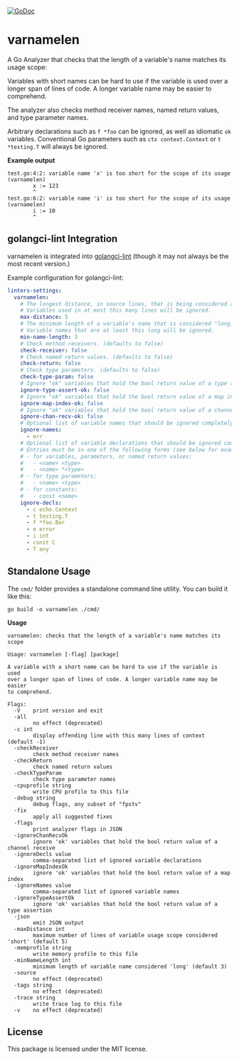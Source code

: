 [![GoDoc](https://pkg.go.dev/badge/github.com/blizzy78/varnamelen)](https://pkg.go.dev/github.com/blizzy78/varnamelen)


varnamelen
==========

A Go Analyzer that checks that the length of a variable's name matches its usage scope:

Variables with short names can be hard to use if the variable is used over a longer span of lines of code.
A longer variable name may be easier to comprehend.

The analyzer also checks method receiver names, named return values, and type parameter names.

Arbitrary declarations such as `f *foo` can be ignored, as well as idiomatic `ok` variables.
Conventional Go parameters such as `ctx context.Context` or `t *testing.T` will always be ignored.

**Example output**

```
test.go:4:2: variable name 'x' is too short for the scope of its usage (varnamelen)
        x := 123
        ^
test.go:6:2: variable name 'i' is too short for the scope of its usage (varnamelen)
        i := 10
        ^
```


golangci-lint Integration
-------------------------

varnamelen is integrated into [golangci-lint] (though it may not always be the most recent version.)

Example configuration for golangci-lint:

```yaml
linters-settings:
  varnamelen:
    # The longest distance, in source lines, that is being considered a "small scope." (defaults to 5)
    # Variables used in at most this many lines will be ignored.
    max-distance: 5
    # The minimum length of a variable's name that is considered "long." (defaults to 3)
    # Variable names that are at least this long will be ignored.
    min-name-length: 3
    # Check method receivers. (defaults to false)
    check-receiver: false
    # Check named return values. (defaults to false)
    check-return: false
    # Check type parameters. (defaults to false)
    check-type-param: false
    # Ignore "ok" variables that hold the bool return value of a type assertion. (defaults to false)
    ignore-type-assert-ok: false
    # Ignore "ok" variables that hold the bool return value of a map index. (defaults to false)
    ignore-map-index-ok: false
    # Ignore "ok" variables that hold the bool return value of a channel receive. (defaults to false)
    ignore-chan-recv-ok: false
    # Optional list of variable names that should be ignored completely. (defaults to empty list)
    ignore-names:
      - err
    # Optional list of variable declarations that should be ignored completely. (defaults to empty list)
    # Entries must be in one of the following forms (see below for examples):
    # - for variables, parameters, or named return values:
    #   - <name> <type>
    #   - <name> *<type>
    # - for type parameters:
    #   - <name> <type>
    # - for constants:
    #   - const <name>
    ignore-decls:
      - c echo.Context
      - t testing.T
      - f *foo.Bar
      - e error
      - i int
      - const C
      - T any
```


Standalone Usage
----------------

The `cmd/` folder provides a standalone command line utility. You can build it like this:

```
go build -o varnamelen ./cmd/
```

**Usage**

```
varnamelen: checks that the length of a variable's name matches its scope

Usage: varnamelen [-flag] [package]

A variable with a short name can be hard to use if the variable is used
over a longer span of lines of code. A longer variable name may be easier
to comprehend.

Flags:
  -V	print version and exit
  -all
    	no effect (deprecated)
  -c int
    	display offending line with this many lines of context (default -1)
  -checkReceiver
    	check method receiver names
  -checkReturn
    	check named return values
  -checkTypeParam
    	check type parameter names
  -cpuprofile string
    	write CPU profile to this file
  -debug string
    	debug flags, any subset of "fpstv"
  -fix
    	apply all suggested fixes
  -flags
    	print analyzer flags in JSON
  -ignoreChanRecvOk
    	ignore 'ok' variables that hold the bool return value of a channel receive
  -ignoreDecls value
    	comma-separated list of ignored variable declarations
  -ignoreMapIndexOk
    	ignore 'ok' variables that hold the bool return value of a map index
  -ignoreNames value
    	comma-separated list of ignored variable names
  -ignoreTypeAssertOk
    	ignore 'ok' variables that hold the bool return value of a type assertion
  -json
    	emit JSON output
  -maxDistance int
    	maximum number of lines of variable usage scope considered 'short' (default 5)
  -memprofile string
    	write memory profile to this file
  -minNameLength int
    	minimum length of variable name considered 'long' (default 3)
  -source
    	no effect (deprecated)
  -tags string
    	no effect (deprecated)
  -trace string
    	write trace log to this file
  -v	no effect (deprecated)
```


License
-------

This package is licensed under the MIT license.



[golangci-lint]: https://github.com/golangci/golangci-lint
